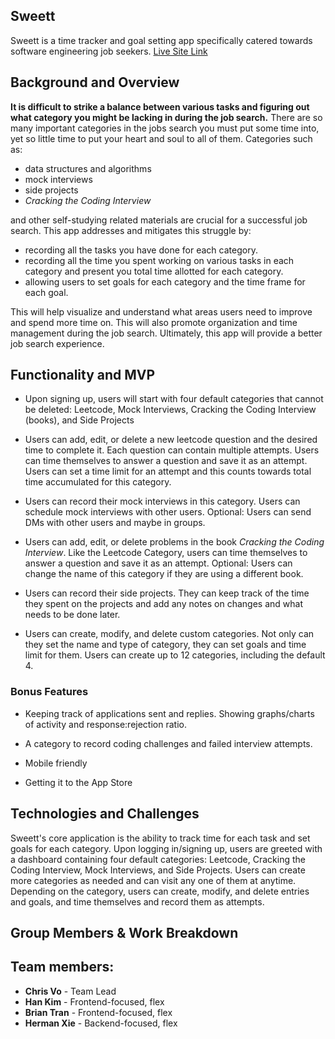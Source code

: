 ## Sweett

Sweett is a time tracker and goal setting app specifically catered towards software engineering job seekers. [Live Site Link](https://swett.herokuapp.com/#/)

## Background and Overview

**It is difficult to strike a balance between various tasks and figuring out what category you might be lacking in during the job search.** There are so many important categories in the jobs search you must put some time into, yet so little time to put your heart and soul to all of them. Categories such as:
* data structures and algorithms 
* mock interviews 
* side projects 
* _Cracking the Coding Interview_ 

and other self-studying related materials are crucial for a successful job search. This app addresses and mitigates this struggle by:

* recording all the tasks you have done for each category. 
* recording all the time you spent working on various tasks in each category and present you total time allotted for each category.
* allowing users to set goals for each category and the time frame for each goal.

This will help visualize and understand what areas users need to improve and spend more time on. This will also promote organization and time management during the job search. Ultimately, this app will provide a better job search experience.

## Functionality and MVP

* Upon signing up, users will start with four default categories that cannot be deleted: Leetcode, Mock Interviews, Cracking the Coding Interview (books), and Side Projects

* Users can add, edit, or delete a new leetcode question and the desired time to complete it. Each question can contain multiple attempts. Users can time themselves to answer a question and save it as an attempt. Users can set a time limit for an attempt and this counts towards total time accumulated for this category.

* Users can record their mock interviews in this category. Users can schedule mock interviews with other users. Optional: Users can send DMs with other users and maybe in groups.

* Users can add, edit, or delete problems in the book _Cracking the Coding Interview_. Like the Leetcode Category, users can time themselves to answer a question and save it as an attempt. Optional: Users can change the name of this category if they are using a different book. 

* Users can record their side projects. They can keep track of the time they spent on the projects and add any notes on changes and what needs to be done later.

* Users can create, modify, and delete custom categories. Not only can they set the name and type of category, they can set goals and time limit for them. Users can create up to 12 categories, including the default 4.

### Bonus Features

* Keeping track of applications sent and replies. Showing graphs/charts of activity and response:rejection ratio.

* A category to record coding challenges and failed interview attempts.

* Mobile friendly

* Getting it to the App Store

## Technologies and Challenges

Sweett's core application is the ability to track time for each task and set goals for each category. Upon logging in/signing up, users are greeted with a dashboard containing four default categories: Leetcode, Cracking the Coding Interview, Mock Interviews, and Side Projects. Users can create more categories as needed and can visit any one of them at anytime. Depending on the category, users can create, modify, and delete entries and goals, and time themselves and record them as attempts. 

## Group Members & Work Breakdown

## Team members:
* **Chris Vo** - Team Lead
* **Han Kim** - Frontend-focused, flex
* **Brian Tran** - Frontend-focused, flex
* **Herman Xie** - Backend-focused, flex

